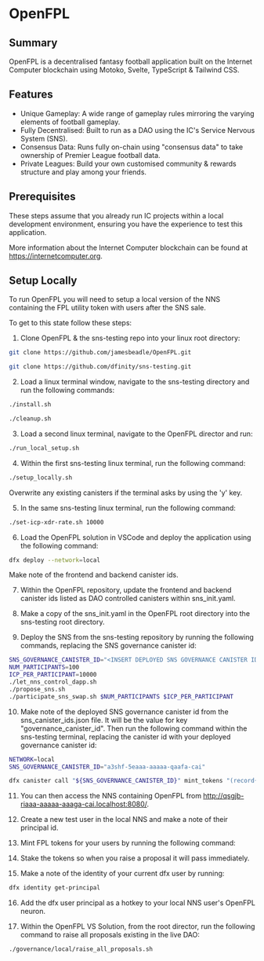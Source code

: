 # OpenFPL

## Summary

OpenFPL is a decentralised fantasy football application built on the Internet Computer blockchain using Motoko, Svelte, TypeScript & Tailwind CSS.

## Features

- Unique Gameplay: A wide range of gameplay rules mirroring the varying elements of football gameplay.
- Fully Decentralised: Built to run as a DAO using the IC's Service Nervous System (SNS).
- Consensus Data: Runs fully on-chain using "consensus data" to take ownership of Premier League football data.
- Private Leagues: Build your own customised community & rewards structure and play among your friends.

## Prerequisites

These steps assume that you already run IC projects within a local development environment, ensuring you have the experience to test this application.

More information about the Internet Computer blockchain can be found at https://internetcomputer.org.

## Setup Locally

To run OpenFPL you will need to setup a local version of the NNS containing the FPL utility token with users after the SNS sale.

To get to this state follow these steps:

1. Clone OpenFPL & the sns-testing repo into your linux root directory:

```bash
git clone https://github.com/jamesbeadle/OpenFPL.git
```

```bash
git clone https://github.com/dfinity/sns-testing.git
```

2. Load a linux terminal window, navigate to the sns-testing directory and run the following commands:

```bash
./install.sh
```

```bash
./cleanup.sh
```

3. Load a second linux terminal, navigate to the OpenFPL director and run:

```bash
./run_local_setup.sh
```

4. Within the first sns-testing linux terminal, run the following command:

```bash
./setup_locally.sh
```

Overwrite any existing canisters if the terminal asks by using the 'y' key.

5. In the same sns-testing linux terminal, run the following command:

```bash
./set-icp-xdr-rate.sh 10000
```

6. Load the OpenFPL solution in VSCode and deploy the application using the following command:

```bash
dfx deploy --network=local
```

Make note of the frontend and backend canister ids.

7. Within the OpenFPL repository, update the frontend and backend canister ids listed as DAO controlled canisters within sns_init.yaml.

8. Make a copy of the sns_init.yaml in the OpenFPL root directory into the sns-testing root directory.

9. Deploy the SNS from the sns-testing repository by running the following commands, replacing the SNS governance canister id:

```bash
SNS_GOVERNANCE_CANISTER_ID="<INSERT DEPLOYED SNS GOVERNANCE CANISTER ID>"
NUM_PARTICIPANTS=100
ICP_PER_PARTICIPANT=10000
./let_nns_control_dapp.sh
./propose_sns.sh
./participate_sns_swap.sh $NUM_PARTICIPANTS $ICP_PER_PARTICIPANT
```

10. Make note of the deployed SNS governance canister id from the sns_canister_ids.json file. It will be the value for key "governance_canister_id". Then run the following command within the sns-testing terminal, replacing the canister id with your deployed governance canister id:

```bash
NETWORK=local
SNS_GOVERNANCE_CANISTER_ID="a3shf-5eaaa-aaaaa-qaafa-cai"
```


```bash
dfx canister call "${SNS_GOVERNANCE_CANISTER_ID}" mint_tokens "(record{recipient=opt record{owner=opt principal \"${PRINCIPAL}\"};amount_e8s=opt 1_0000_000_000_000_000:opt nat64})" --network "$NETWORK"
```

11. You can then access the NNS containing OpenFPL from http://qsgjb-riaaa-aaaaa-aaaga-cai.localhost:8080/.

12. Create a new test user in the local NNS and make a note of their principal id.

13. Mint FPL tokens for your users by running the following command:


14. Stake the tokens so when you raise a proposal it will pass immediately.

15. Make a note of the identity of your current dfx user by running:

```bash
dfx identity get-principal
```

16. Add the dfx user principal as a hotkey to your local NNS user's OpenFPL neuron.

17. Within the OpenFPL VS Solution, from the root director, run the following command to raise all proposals existing in the live DAO:

```bash
./governance/local/raise_all_proposals.sh
```

